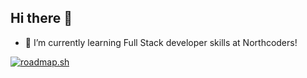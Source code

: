 ## Hi there 👋

- 🌱 I’m currently learning Full Stack developer skills at Northcoders!
  
[![roadmap.sh](https://roadmap.sh/card/tall/6750cd6a503943107596b094?variant=dark)](https://roadmap.sh)
<!--
**Smasheroonie/Smasheroonie** is a ✨ _special_ ✨ repository because its `README.md` (this file) appears on your GitHub profile.

Here are some ideas to get you started:

- 🔭 I’m currently working on ...
- 🌱 I’m currently learning ...
- 👯 I’m looking to collaborate on ...
- 🤔 I’m looking for help with ...
- 💬 Ask me about ...
- 📫 How to reach me: ...
- 😄 Pronouns: ...
- ⚡ Fun fact: ...
-->
